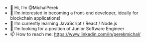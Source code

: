 - 👋 Hi, I’m @MichalPerek
- 👀 I’m interested in becoming a front-end developer, ideally for blockchain applications!
- 🌱 I’m currently learning JavaScript / React / Node.js
- 💞️ I’m looking for a position of Junior Software Engineer
- 📫 How to reach me: https://www.linkedin.com/in/perekmichal/
